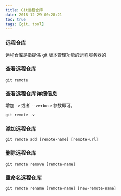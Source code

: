 ```yaml
---
title: Git远程仓库
date: 2018-12-29 00:28:21
toc: true
tags: [git, tool]
---
```


### 远程仓库

远程仓库是指提供 git 版本管理功能的远程服务器的



### 查看远程仓库
```
git remote
```

### 查看远程仓库详细信息

增加 `-v` 或者 `--verbose` 参数即可。
```
git remote -v
```

### 添加远程仓库
```
git remote add [remote-name] [remote-url]
```

### 删除远程仓库
```
git remote remove [remote-name]
```

### 重命名远程仓库
```
git remote rename [remote-name] [new-remote-name]
```
